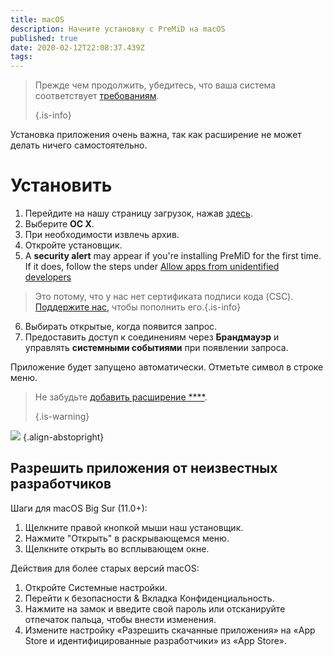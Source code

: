 ```yaml
---
title: macOS
description: Начните установку с PreMiD на macOS
published: true
date: 2020-02-12T22:08:37.439Z
tags:
---
```


> Прежде чем продолжить, убедитесь, что ваша система соответствует [требованиям](/install/requirements). 
> 
> {.is-info}

Установка приложения очень важна, так как расширение не может делать ничего самостоятельно.

# Установить
1. Перейдите на нашу страницу загрузок, нажав [здесь](https://premid.app/downloads).
2. Выберите **ОС X**.
3. При необходимости извлечь архив.
4. Откройте установщик.
5. A **security alert** may appear if you're installing PreMiD for the first time. If it does, follow the steps under [Allow apps from unidentified developers](https://docs.premid.app/install/macos#allow-apps-from-unidentified-developers)
> Это потому, что у нас нет сертификата подписи кода (CSC). [Поддержите нас,](https://www.patreon.com/Timeraa) чтобы пополнить его.{.is-info}
6. Выбирать открытые, когда появится запрос.
7. Предоставить доступ к соединениям через **Брандмауэр** и управлять **системными событиями** при появлении запроса.

Приложение будет запущено автоматически. Отметьте символ в строке меню.

> Не забудьте [добавить расширение ****](/install). 
> 
> {.is-warning}

![](https://img.icons8.com/color/2x/mac-logo.png) {.align-abstopright}

## Разрешить приложения от неизвестных разработчиков
Шаги для macOS Big Sur (11.0+):
1. Щелкните правой кнопкой мыши наш установщик.
2. Нажмите "Открыть" в раскрывающемся меню.
3. Щелкните открыть во всплывающем окне.

Действия для более старых версий macOS:
1. Откройте Системные настройки.
2. Перейти к безопасности & Вкладка Конфиденциальность.
3. Нажмите на замок и введите свой пароль или отсканируйте отпечаток пальца, чтобы внести изменения.
4. Измените настройку «Разрешить скачанные приложения» на «App Store и идентифицированные разработчики» из «App Store».
